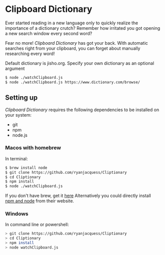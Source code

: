# Clipboard Dictionary
Ever started reading in a new language only to quickly realize the importance of a dictionary crutch? Remember how irritated you got opening a new search window every second word?

Fear no more! *Clipboard Dictionary* has got your back. With automatic searches right from your clipboard, you can forget about manually researching every word!

Default dictionary is jisho.org. Specify your own dictionary as an optional argument
```sh
$ node ./watchClipboard.js
$ node ./watchClipboard.js https://www.dictionary.com/browse/
```

## Setting up
*Clipboard Dictionary* requires the following dependencies to be installed on your system:
 - git
 - npm
 - node.js

### Macos with homebrew
In terminal:
```sh
$ brew install node
$ git clone https://github.com/ryanjacquess/Cliptionary
$ cd Cliptionary
$ npm install
$ node ./watchClipboard.js
```
If you don't have brew, get it [here](https://brew.sh/#install)
Alternatively you could directly install [npm and node](https://www.npmjs.com/get-npm) from their website.
### Windows
In command line or powershell:
```sh
> git clone https://github.com/ryanjacquess/Cliptionary
> cd Cliptionary
> npm install
> node watchClipboard.js
```
